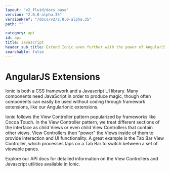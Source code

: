 ```yaml
---
layout: "v2_fluid/docs_base"
version: "2.0.0-alpha.35"
versionHref: "/docs/v2/2.0.0-alpha.35"
path: ""

category: api
id: api
title: Javascript
header_sub_title: Extend Ionic even further with the power of AngularJS
searchable: false
---
```


# AngularJS Extensions

Ionic is both a CSS framework and a Javascript UI library. Many components need JavaScript in order to produce magic, though often components
can easily be used without coding through framework extensions, like our AngularIonic extensions.

Ionic follows the View Controller pattern popularized by frameworks like Cocoa Touch. In the View Controller pattern, we treat different sections of the interface as child Views or even child View Controllers that contain other views. View Controllers then "power" the Views inside of them to provide interaction and UI functionality. A great example is the Tab Bar View Controller, which processes taps on a Tab Bar to switch between a set of viewable panes.

Explore our API docs for detailed information on the View Controllers and Javascript utilities available in Ionic.
